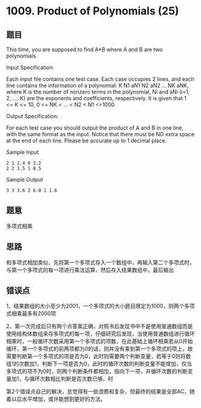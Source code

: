 # 1009. Product of Polynomials (25)

## 题目

This time, you are supposed to find A*B where A and B are two polynomials.

Input Specification:

Each input file contains one test case. Each case occupies 2 lines, and each line contains the information of a polynomial: K N1 aN1 N2 aN2 ... NK aNK, where K is the number of nonzero terms in the polynomial, Ni and aNi (i=1, 2, ..., K) are the exponents and coefficients, respectively. It is given that 1 <= K <= 10, 0 <= NK < ... < N2 < N1 <=1000.

Output Specification:

For each test case you should output the product of A and B in one line, with the same format as the input. Notice that there must be NO extra space at the end of each line. Please be accurate up to 1 decimal place.

Sample Input

```
2 1 2.4 0 3.2
2 2 1.5 1 0.5
```

Sample Output

```
3 3 3.6 2 6.0 1 1.6
```

## 题意

多项式相乘

## 思路

和多项式相加类似，先将第一个多项式存入一个数组中，再输入第二个多项式时，与第一个多项式的每一项进行乘法运算，然后存入结果数组中，最后输出

## 错误点

1、结果数组的大小至少为2001，一个多项式的大小题目限定为1000，则两个多项式相乘最多有2000项

2、第一次完成后只有两个点答案正确，对照书后发现书中不是使用普通数组而是使用结构体数组来存多项式的每一项，仔细研究后发现，当使用普通数组进行循环相乘时，一般循环次数采用第一个多项式的项数，在此基础上循环相乘若从0开始循环，第一个多项式的前两项都为0的话，则并没有乘到第一个多项式的项上，故需要判断第一个多项式的项是否为0，此时则需要两个判断变量，若等于0则将数组1的次数加1，判断下一项是否为0，此时的循环次数的判断变量不能增加，仅当多项式的项不为0时，则两个判断条件都相加，指向下一项，并循环次数的判断变量加1，与循环次数相比判断是否次数已够。时

第2个错误点自己的解决，总觉得有一些浪费和复杂，但最终的结果是全部AC，随着以后水平增加，或许能想到更好的方法。
